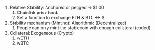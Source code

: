 1. Relative Stability: Anchored or pegged -> $1.00
    1. Chainlink price feed.
    2. Set a function to exchange ETH & BTC <-> $
2. Stability mechanism (Minting): Algorithmic (Decentralized)
    1. People can only mint the stablecoin with enough collateral (coded)
3. Collateral: Exogeneous (Crypto)
    1. wETH
    2. wBTC